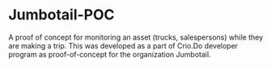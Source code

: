 # Jumbotail-POC
A proof of concept for monitoring an asset (trucks, salespersons) while they are making a trip. This was developed as a part of Crio.Do developer program as proof-of-concept for the organization Jumbotail.

